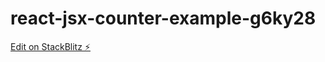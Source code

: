 # react-jsx-counter-example-g6ky28

[Edit on StackBlitz ⚡️](https://stackblitz.com/edit/react-jsx-counter-example-g6ky28)
